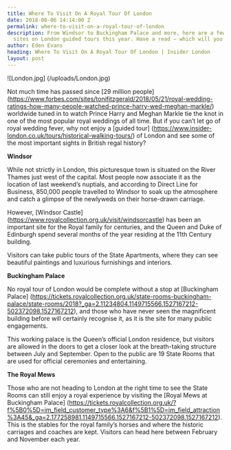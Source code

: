 ```yaml
---
title: Where To Visit On A Royal Tour Of London
date: 2018-06-06 14:14:00 Z
permalink: where-to-visit-on-a-royal-tour-of-london
description: From Windsor to Buckingham Palace and more, here are a few must-visit
  sites on London guided tours this year. Have a read – which will you visit first?
author: Eden Evans
heading: Where To Visit On A Royal Tour Of London | Insider London
layout: post
---
```


![London.jpg]
(/uploads/London.jpg)

Not much time has passed since [29 million people] (https://www.forbes.com/sites/tonifitzgerald/2018/05/21/royal-wedding-ratings-how-many-people-watched-prince-harry-wed-meghan-markle/) worldwide tuned in to watch Prince Harry and Meghan Markle tie the knot in one of the most popular royal weddings of all time. But if you can’t let go of royal wedding fever, why not enjoy a [guided tour] (https://www.insider-london.co.uk/tours/historical-walking-tours/) of London and see some of the most important sights in British regal history?

**Windsor**

While not strictly in London, this picturesque town is situated on the River Thames just west of the capital. Most people now associate it as the location of last weekend’s nuptials, and according to Direct Line for Business, 850,000 people travelled to Windsor to soak up the atmosphere and catch a glimpse of the newlyweds on their horse-drawn carriage.

However, [Windsor Castle] (https://www.royalcollection.org.uk/visit/windsorcastle) has been an important site for the Royal family for centuries, and the Queen and Duke of Edinburgh spend several months of the year residing at the 11th Century building.

Visitors can take public tours of the State Apartments, where they can see beautiful paintings and luxurious furnishings and interiors. 

**Buckingham Palace**

No royal tour of London would be complete without a stop at [Buckingham Palace] (https://tickets.royalcollection.org.uk/state-rooms-buckingham-palace/state-rooms/2018?_ga=2.11234804.1149715566.1527167212-502372098.1527167212), and those who have never seen the magnificent building before will certainly recognise it, as it is the site for many public engagements. 

This working palace is the Queen’s official London residence, but visitors are allowed in the doors to get a closer look at the breath-taking structure between July and September. Open to the public are 19 State Rooms that are used for official ceremonies and entertaining.

**The Royal Mews**

Those who are not heading to London at the right time to see the State Rooms can still enjoy a royal experience by visiting the [Royal Mews at Buckingham Palace] (https://tickets.royalcollection.org.uk/?f%5B0%5D=im_field_customer_type%3A6&f%5B1%5D=im_field_attraction%3A45&_ga=2.177258981.1149715566.1527167212-502372098.1527167212). This is the stables for the royal family’s horses and where the historic carriages and coaches are kept. Visitors can head here between February and November each year.
